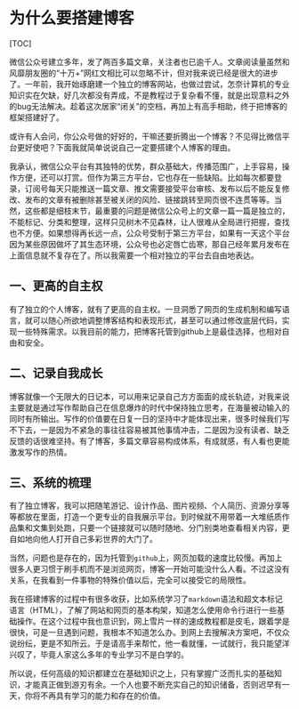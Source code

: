# 为什么要搭建博客


[TOC]

微信公众号建立多年，发了两百多篇文章，关注者也已逾千人。文章阅读量虽然和风靡朋友圈的“十万+”网红文相比可以忽略不计，但对我来说已经是很大的进步了。一年前，我开始琢磨建一个独立的博客网站，也做过尝试，怎奈计算机的专业知识实在欠缺，好几次都没有弄成，不是教程过于复杂看不懂，就是出现意料之外的bug无法解决。趁着这次居家“闭关”的空档，再加上有高手相助，终于把博客的框架搭建好了。

或许有人会问，你公众号做的好好的，干嘛还要折腾出一个博客？不见得比微信平台更好使吧？下面我就简单说说自己一定要搭建个人博客的理由。


我承认，微信公众平台有其独特的优势，群众基础大，传播范围广，上手容易，操作方便，还可以打赏。但作为第三方平台，它也存在一些缺陷。比如每次都要登录，订阅号每天只能推送一篇文章、推文需要接受平台审核、发布以后不能反复修改、发布的文章有被删除甚至被关闭的风险、链接跳转至网页很不连贯等等。当然，这些都是细枝末节，最重要的问题是微信公众号上的文章一篇一篇是独立的，不能标记、分类和整理，这样只见树木不见森林，让人很难从全局进行把握，查找也不方便。如果想得再长远一点，公众号受制于第三方平台，如果有一天这个平台因为某些原因做坏了其生态环境，公众号也必定唇亡齿寒，那自己经年累月发布在上面信息就不复存在了。所以我需要一个相对独立的平台去自由地表达。

 
## 一、更高的自主权

有了独立的个人博客，就有了更高的自主权。一旦洞悉了网页的生成机制和编写语言，就可以随心所欲地调整博客结构和表现形式，甚至可以通过修改底层代码，实现一些特殊需求。以我目前的能力，把博客托管到github上是最佳选择，也相对自由和安全。


## 二、记录自我成长

博客就像一个无限大的日记本，可以用来记录自己方方面面的成长轨迹，对我来说主要就是通过写作帮助自己在信息爆炸的时代中保持独立思考，在海量被动输入的同时有所输出。写作的价值要在日复一日的坚持中才能体现出来，很多时候我们写不下去，一是因为不紧急的事往往容易被其他事情冲击，二是因为没有读者、缺乏反馈的话很难坚持。有了博客，多篇文章容易构成体系，有成就感，有人看也更能激发写作的热情。

 

## 三、系统的梳理

有了独立博客，我可以把随笔游记、设计作品、图片视频、个人简历、资源分享等等都放在里面，打造一个更专业的自我展示平台。到时候就不用带着一大堆纸质作品集和文集到处跑，只要一个链接就可以随时随地、分门别类地查看相关内容，更自如地向他人打开自己多彩世界的大门了。

当然，问题也是存在的，因为托管到`github`上，网页加载的速度比较慢。再加上很多人更习惯于刷手机而不是浏览网页，博客一开始可能没什么人看。不过这没有关系，在我看到一件事物的特殊价值以后，完全可以接受它的局限性。

我在搭建博客的过程中有很多收获，比如系统学习了`markdown`语法和超文本标记语言（HTML），了解了网站和网页的基本构架，知道怎么使用命令行进行一些基础操作。在这个过程中我也意识到，网上雪片一样的速成教程都是皮毛，跟着学是很快，可是一旦遇到问题，我根本不知道怎么办。到网上去搜解决方案吧，不仅众说纷纭，更是不知所云。于是请高手来帮忙，他一看就懂，一试就行，我只能望洋兴叹了，毕竟人家这么多年的专业学习不是白学的。

所以说，任何高级的知识都建立在基础知识之上，只有掌握广泛而扎实的基础知识，才能真正做到游刃有余。一个人也要不断充实自己的知识储备，否则迟早有一天，你将不再具有学习的能力和存在的价值。

